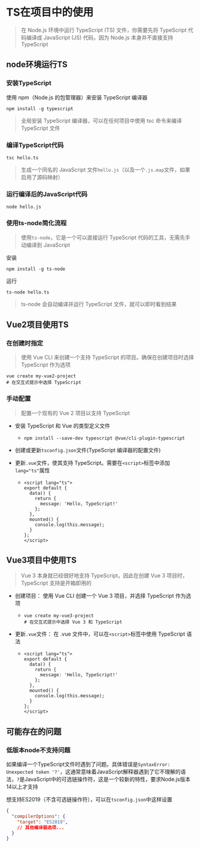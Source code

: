 # TS在项目中的使用

> 在 Node.js 环境中运行 TypeScript (TS) 文件，你需要先将 TypeScript 代码编译成 JavaScript (JS) 代码，因为 Node.js 本身并不直接支持 TypeScript

## node环境运行TS

### 安装TypeScript

使用 npm（Node.js 的包管理器）来安装 TypeScript 编译器

```
npm install -g typescript
```

> 全局安装 TypeScript 编译器，可以在任何项目中使用 tsc 命令来编译 TypeScript 文件

### 编译TypeScript代码

```
tsc hello.ts
```

> 生成一个同名的 JavaScript 文件`hello.js`（以及一个`.js.map`文件，如果启用了源码映射）

###  运行编译后的JavaScript代码

```
node hello.js
```

### 使用ts-node简化流程

> 使用`ts-node`，它是一个可以直接运行 TypeScript 代码的工具，无需先手动编译到 JavaScript

安装

```
npm install -g ts-node
```

运行

```
ts-node hello.ts
```

> ts-node 会自动编译并运行 TypeScript 文件，就可以即时看到结果

## Vue2项目使用TS

### 在创建时指定

> 使用 Vue CLI 来创建一个支持 TypeScript 的项目。确保在创建项目时选择 TypeScript 作为选项

```
vue create my-vue2-project
# 在交互式提示中选择 TypeScript
```

### 手动配置

> 配置一个现有的 Vue 2 项目以支持 TypeScript

- 安装 TypeScript 和 Vue 的类型定义文件

  - ```
    npm install --save-dev typescript @vue/cli-plugin-typescript
    ```

- 创建或更新`tsconfig.json`文件(TypeScript 编译器的配置文件)

- 更新`.vue`文件，使其支持 TypeScript。需要在`<script>`标签中添加`lang="ts"`属性

  - ```vue
    <script lang="ts">
    export default {
      data() {
        return {
          message: 'Hello, TypeScript!'
        };
      },
      mounted() {
        console.log(this.message);
      }
    };
    </script>
    ```

## Vue3项目中使用TS

> Vue 3 本身就已经很好地支持 TypeScript，因此在创建 Vue 3 项目时，TypeScript 支持是开箱即用的

- 创建项目： 使用 Vue CLI 创建一个 Vue 3 项目，并选择 TypeScript 作为选项

  - ```
    vue create my-vue3-project
    # 在交互式提示中选择 Vue 3 和 TypeScript
    ```

- 更新`.vue`文件： 在 .vue 文件中，可以在`<script>`标签中使用 TypeScript 语法

  - ```vue
    <script lang="ts">
    export default {
      data() {
        return {
          message: 'Hello, TypeScript!'
        };
      },
      mounted() {
        console.log(this.message);
      }
    };
    </script>
    ```

## 可能存在的问题

### 低版本node不支持问题

如果编译一个TypeScript文件时遇到了问题。具体错误是`SyntaxError: Unexpected token '?'`，这通常意味着JavaScript解释器遇到了它不理解的语法，`?`是JavaScript中的可选链操作符，这是一个较新的特性，要求Node.js版本14以上才支持

想支持ES2019（不含可选链操作符），可以在`tsconfig.json`中这样设置

```json
{
  "compilerOptions": {
    "target": "ES2019",
    // 其他编译器选项...
  }
}
```

